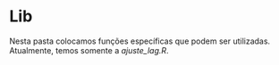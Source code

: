 # Lib

Nesta pasta colocamos funções específicas que podem ser utilizadas. Atualmente, temos somente a *ajuste_lag.R*.